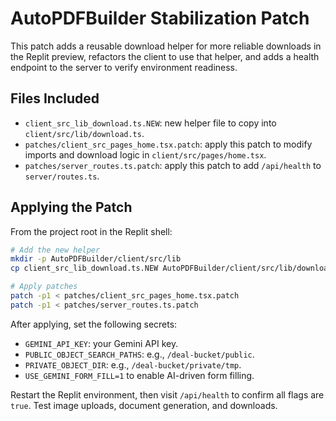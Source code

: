 # AutoPDFBuilder Stabilization Patch

This patch adds a reusable download helper for more reliable downloads in the Replit preview,
refactors the client to use that helper, and adds a health endpoint to the server to verify
environment readiness.

## Files Included
- `client_src_lib_download.ts.NEW`: new helper file to copy into `client/src/lib/download.ts`.
- `patches/client_src_pages_home.tsx.patch`: apply this patch to modify imports and download logic in `client/src/pages/home.tsx`.
- `patches/server_routes.ts.patch`: apply this patch to add `/api/health` to `server/routes.ts`.

## Applying the Patch

From the project root in the Replit shell:

```bash
# Add the new helper
mkdir -p AutoPDFBuilder/client/src/lib
cp client_src_lib_download.ts.NEW AutoPDFBuilder/client/src/lib/download.ts

# Apply patches
patch -p1 < patches/client_src_pages_home.tsx.patch
patch -p1 < patches/server_routes.ts.patch
```

After applying, set the following secrets:
- `GEMINI_API_KEY`: your Gemini API key.
- `PUBLIC_OBJECT_SEARCH_PATHS`: e.g., `/deal-bucket/public`.
- `PRIVATE_OBJECT_DIR`: e.g., `/deal-bucket/private/tmp`.
- `USE_GEMINI_FORM_FILL=1` to enable AI-driven form filling.

Restart the Replit environment, then visit `/api/health` to confirm all flags are `true`. Test
image uploads, document generation, and downloads.
